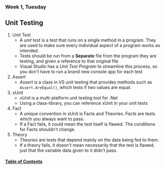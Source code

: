 ### Week 1, Tuesday  
## Unit Testing
1. Unit Test
    - A *unit test* is a test that runs on a single method in a program. They are used to make sure every individual aspect of a program works as intended.
    - Tests should be run from a __Separate__ file from the program they are testing, and given a reference to that original file
    - Visual Studio has a *Unit Test Program* to streamline this process, so you don't have to run a brand new console app for each test
2. Assert
    - *Assert* is a class in VS unit testing that provides methods such as `Assert.AreEqual()`, which tests if two values are equal.
3. xUnit
    - *xUnit* is a multi-platform unit testing tool for .Net
    - Using a class-library, you can reference xUnit in your unit tests
4. Fact
    - A unique convention in xUnit is Facts and Theories. *Facts* are tests which you always want to pass. 
    - If a Fact fails, it could mean the test itself is flawed. The conditions for Facts shouldn't change.
5. Theory
    - *Theories* are tests that depend mainly on the data being fed to them.
    - If a theory fails, it doesn't mean necessarily that the test is flawed, just that the variable data given to it didn't pass.

#### [Table of Contents](https://hcoggers.github.io/Reading-Notes-Repository/)
